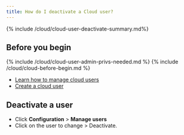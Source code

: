 ```yaml
---
title: How do I deactivate a Cloud user?
---
```


{% include /cloud/cloud-user-deactivate-summary.md%}

## Before you begin

{% include /cloud/cloud-user-admin-privs-needed.md %}
{% include /cloud/cloud-before-begin.md %}
* [Learn how to manage cloud users](/cloud/configuration/cloud-users-manage)
* [Create a cloud user](/cloud/configuration/cloud-users-create)

## Deactivate a user

* Click **Configuration** > **Manage users**
* Click <span class="actionmenubutton"></span> on the user to change > Deactivate.

